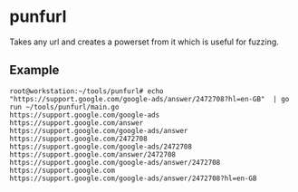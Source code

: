 # punfurl

Takes any url and creates a powerset from it which is useful for fuzzing.

## Example
```
root@workstation:~/tools/punfurl# echo "https://support.google.com/google-ads/answer/2472708?hl=en-GB"  | go run ~/tools/punfurl/main.go
https://support.google.com/google-ads
https://support.google.com/answer
https://support.google.com/google-ads/answer
https://support.google.com/2472708
https://support.google.com/google-ads/2472708
https://support.google.com/answer/2472708
https://support.google.com/google-ads/answer/2472708
https://support.google.com
https://support.google.com/google-ads/answer/2472708?hl=en-GB
```